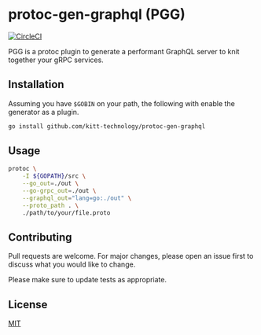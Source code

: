 # protoc-gen-graphql (PGG)

[![CircleCI](https://circleci.com/gh/kitt-technology/protoc-gen-graphql.svg?style=svg)](https://circleci.com/gh/kitt-technology/protoc-gen-graphql)

PGG is a protoc plugin to generate a performant GraphQL server to knit together your gRPC services.

## Installation

Assuming you have `$GOBIN` on your path, the following with enable the generator as a plugin.

```bash
go install github.com/kitt-technology/protoc-gen-graphql
```

## Usage

```bash
protoc \
	-I ${GOPATH}/src \
	--go_out=./out \
	--go-grpc_out=./out \
	--graphql_out="lang=go:./out" \
	--proto_path . \
	./path/to/your/file.proto
```

## Contributing
Pull requests are welcome. For major changes, please open an issue first to discuss what you would like to change.

Please make sure to update tests as appropriate.

## License
[MIT](https://choosealicense.com/licenses/mit/)
